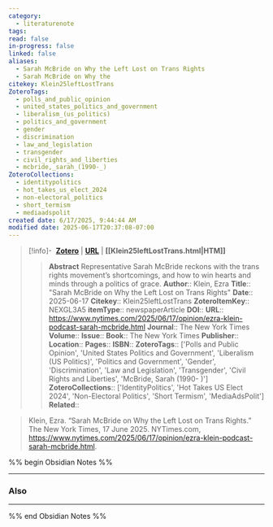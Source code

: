 ```yaml
---
category:
  - literaturenote
tags: 
read: false
in-progress: false
linked: false
aliases:
  - Sarah McBride on Why the Left Lost on Trans Rights
  - Sarah McBride on Why the
citekey: Klein25leftLostTrans
ZoteroTags:
  - polls_and_public_opinion
  - united_states_politics_and_government
  - liberalism_(us_politics)
  - politics_and_government
  - gender
  - discrimination
  - law_and_legislation
  - transgender
  - civil_rights_and_liberties
  - mcbride,_sarah_(1990-_)
ZoteroCollections:
  - identitypolitics
  - hot_takes_us_elect_2024
  - non-electoral_politics
  - short_termism
  - mediaadspolit
created date: 6/17/2025, 9:44:44 AM
modified date: 2025-06-17T20:37:08-07:00
---
```


> [!info]- &nbsp;[**Zotero**](zotero://select/library/items/NEXGL3A5)  | [**URL**](https://www.nytimes.com/2025/06/17/opinion/ezra-klein-podcast-sarah-mcbride.html) | **[[Klein25leftLostTrans.html|HTM]]**
>> **Abstract**
> Representative Sarah McBride reckons with the trans rights movement’s shortcomings, and how to win hearts and minds through a politics of grace.
> > **Author**:: Klein, Ezra
> **Title**:: "Sarah McBride on Why the Left Lost on Trans Rights"
> **Date**:: 2025-06-17
> **Citekey**:: Klein25leftLostTrans
> **ZoteroItemKey**:: NEXGL3A5
> **itemType**:: newspaperArticle
> **DOI**:: 
> **URL**:: https://www.nytimes.com/2025/06/17/opinion/ezra-klein-podcast-sarah-mcbride.html
> **Journal**:: The New York Times
> **Volume**:: 
> **Issue**:: 
> **Book**:: The New York Times
> **Publisher**:: 
> **Location**:: 
> **Pages**:: 
> **ISBN**:: 
> **ZoteroTags**:: ['Polls and Public Opinion', 'United States Politics and Government', 'Liberalism (US Politics)', 'Politics and Government', 'Gender', 'Discrimination', 'Law and Legislation', 'Transgender', 'Civil Rights and Liberties', 'McBride, Sarah (1990- )']
> **ZoteroCollections**:: ['IdentityPolitics', 'Hot Takes US Elect 2024', 'Non-Electoral Politics', 'Short Termism', 'MediaAdsPolit']
> **Related**::

>  Klein, Ezra. “Sarah McBride on Why the Left Lost on Trans Rights.” The New York Times, 17 June 2025. NYTimes.com, https://www.nytimes.com/2025/06/17/opinion/ezra-klein-podcast-sarah-mcbride.html.

%% begin Obsidian Notes %%
___
### Also
___
%% end Obsidian Notes %%
